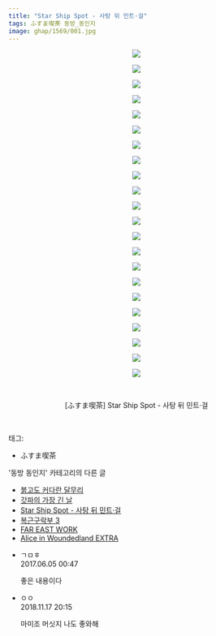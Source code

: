 ```yaml
---
title: "Star Ship Spot - 사탕 뒤 민트·걸"
tags: ふすま喫茶 동방_동인지
image: ghap/1569/001.jpg
---
```

<div class="article">
<p style="text-align: center; clear: none; float: none;"><img src="{{ site.nasurl }}/ghap/1569/001.jpg"/></p>
<p style="text-align: center; clear: none; float: none;"><img src="{{ site.nasurl }}/ghap/1569/002.jpg"/></p>
<p style="text-align: center; clear: none; float: none;"><img src="{{ site.nasurl }}/ghap/1569/003.jpg"/></p>
<p style="text-align: center; clear: none; float: none;"><img src="{{ site.nasurl }}/ghap/1569/004.jpg"/></p>
<p style="text-align: center; clear: none; float: none;"><img src="{{ site.nasurl }}/ghap/1569/005.jpg"/></p>
<p style="text-align: center; clear: none; float: none;"><img src="{{ site.nasurl }}/ghap/1569/006.jpg"/></p>
<p style="text-align: center; clear: none; float: none;"><img src="{{ site.nasurl }}/ghap/1569/007.jpg"/></p>
<p style="text-align: center; clear: none; float: none;"><img src="{{ site.nasurl }}/ghap/1569/008.jpg"/></p>
<p style="text-align: center; clear: none; float: none;"><img src="{{ site.nasurl }}/ghap/1569/009.jpg"/></p>
<p style="text-align: center; clear: none; float: none;"><img src="{{ site.nasurl }}/ghap/1569/010.jpg"/></p>
<p style="text-align: center; clear: none; float: none;"><img src="{{ site.nasurl }}/ghap/1569/011.jpg"/></p>
<p style="text-align: center; clear: none; float: none;"><img src="{{ site.nasurl }}/ghap/1569/012.jpg"/></p>
<p style="text-align: center; clear: none; float: none;"><img src="{{ site.nasurl }}/ghap/1569/013.jpg"/></p>
<p style="text-align: center; clear: none; float: none;"><img src="{{ site.nasurl }}/ghap/1569/014.jpg"/></p>
<p style="text-align: center; clear: none; float: none;"><img src="{{ site.nasurl }}/ghap/1569/015.jpg"/></p>
<p style="text-align: center; clear: none; float: none;"><img src="{{ site.nasurl }}/ghap/1569/016.jpg"/></p>
<p style="text-align: center; clear: none; float: none;"><img src="{{ site.nasurl }}/ghap/1569/017.jpg"/></p>
<p style="text-align: center; clear: none; float: none;"><img src="{{ site.nasurl }}/ghap/1569/018.jpg"/></p>
<p style="text-align: center; clear: none; float: none;"><img src="{{ site.nasurl }}/ghap/1569/019.jpg"/></p>
<p style="text-align: center; clear: none; float: none;"><img src="{{ site.nasurl }}/ghap/1569/020.jpg"/></p>
<p style="text-align: center; clear: none; float: none;"><img src="{{ site.nasurl }}/ghap/1569/021.jpg"/></p>
<p style="text-align: center; clear: none; float: none;"><img src="{{ site.nasurl }}/ghap/1569/022.jpg"/></p>
<p style="text-align: center; clear: none; float: none;"><br/></p>
<p style="text-align: center; clear: none; float: none;">[ふすま喫茶] Star Ship Spot - 사탕 뒤 민트·걸</p>
<p><br/></p>
</div><div class="tagTrail">
<p>태그: </p>
<ul>
<li>ふすま喫茶</li>
</ul>
</div><div class="another">
<p>'동방 동인지' 카테고리의 다른 글</p>
<ul>
<li><a href="/2016-08-14-ghap_1571">붉고도 커다란 달무리</a></li>
<li><a href="/2016-08-14-ghap_1570">갓파의 가장 긴 날</a></li>
<li><a href="/2016-08-14-ghap_1569">Star Ship Spot - 사탕 뒤 민트·걸</a></li>
<li><a href="/2016-08-14-ghap_1568">복근구락부 3</a></li>
<li><a href="/2016-08-14-ghap_1567">FAR EAST WORK</a></li>
<li><a href="/2016-08-14-ghap_1566">Alice in Woundedland EXTRA</a></li>
</ul>
</div><div class="cb_module cb_fluid">
<div class="cb_wrt cb_profile">
<div class="comment">
<ul>
<li class="cb_thumb_off" id="comment15006114">
<div class="cb_comment_area">
<div class="cb_info_area">
<div class="cb_section">
<span class="cb_nick_name">ㄱㅁㅎ</span>
</div>
<div class="cb_section">
<span class="cb_date">2017.06.05 00:47 </span>
</div>
</div>
<div class="cb_dsc_comment">
<p class="cb_dsc">
											좋은 내용이다
										</p>
</div>
</div></li>
<li class="cb_thumb_off" id="comment15374473">
<div class="cb_comment_area">
<div class="cb_info_area">
<div class="cb_section">
<span class="cb_nick_name">ㅇㅇ</span>
</div>
<div class="cb_section">
<span class="cb_date">2018.11.17 20:15 </span>
</div>
</div>
<div class="cb_dsc_comment">
<p class="cb_dsc">
											마미조 머싯지 나도 좋와해
										</p>
</div>
</div></li>
</ul>
</div>
</div><!-- commentList close -->
</div>
<br/>
<p id="refer"></p>
<br/>
